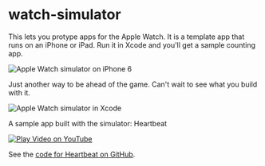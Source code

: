 watch-simulator
===============

This lets you protype apps for the Apple Watch. It is a template app that runs on an iPhone or iPad. Run it in Xcode and you'll get a sample counting app. 

![Apple Watch simulator on iPhone 6](http://happy.watch/s/apple-watch-simulator-on-iphone-6.jpg)

Just another way to be ahead of the game. Can't wait to see what you build with it.

![Apple Watch simulator in Xcode](http://happy.watch/s/watch-simulator-xcode.png)

A sample app built with the simulator: Heartbeat

[![Play Video on YouTube](http://happy.watch/s/heartbeat-apple-watch-app-youtube-video.jpg)](http://bit.ly/heartbeat-video)

See the [code for Heartbeat on GitHub](https://github.com/happywatch/heartbeat).
